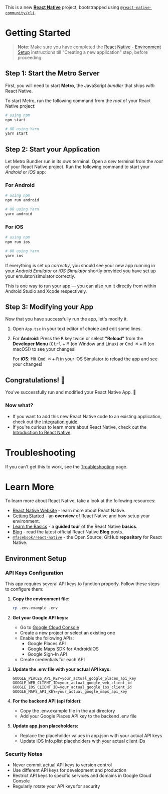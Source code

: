 This is a new [**React Native**](https://reactnative.dev) project, bootstrapped using [`@react-native-community/cli`](https://github.com/react-native-community/cli).

# Getting Started

>**Note**: Make sure you have completed the [React Native - Environment Setup](https://reactnative.dev/docs/environment-setup) instructions till "Creating a new application" step, before proceeding.

## Step 1: Start the Metro Server

First, you will need to start **Metro**, the JavaScript _bundler_ that ships _with_ React Native.

To start Metro, run the following command from the _root_ of your React Native project:

```bash
# using npm
npm start

# OR using Yarn
yarn start
```

## Step 2: Start your Application

Let Metro Bundler run in its _own_ terminal. Open a _new_ terminal from the _root_ of your React Native project. Run the following command to start your _Android_ or _iOS_ app:

### For Android

```bash
# using npm
npm run android

# OR using Yarn
yarn android
```

### For iOS

```bash
# using npm
npm run ios

# OR using Yarn
yarn ios
```

If everything is set up _correctly_, you should see your new app running in your _Android Emulator_ or _iOS Simulator_ shortly provided you have set up your emulator/simulator correctly.

This is one way to run your app — you can also run it directly from within Android Studio and Xcode respectively.

## Step 3: Modifying your App

Now that you have successfully run the app, let's modify it.

1. Open `App.tsx` in your text editor of choice and edit some lines.
2. For **Android**: Press the <kbd>R</kbd> key twice or select **"Reload"** from the **Developer Menu** (<kbd>Ctrl</kbd> + <kbd>M</kbd> (on Window and Linux) or <kbd>Cmd ⌘</kbd> + <kbd>M</kbd> (on macOS)) to see your changes!

   For **iOS**: Hit <kbd>Cmd ⌘</kbd> + <kbd>R</kbd> in your iOS Simulator to reload the app and see your changes!

## Congratulations! :tada:

You've successfully run and modified your React Native App. :partying_face:

### Now what?

- If you want to add this new React Native code to an existing application, check out the [Integration guide](https://reactnative.dev/docs/integration-with-existing-apps).
- If you're curious to learn more about React Native, check out the [Introduction to React Native](https://reactnative.dev/docs/getting-started).

# Troubleshooting

If you can't get this to work, see the [Troubleshooting](https://reactnative.dev/docs/troubleshooting) page.

# Learn More

To learn more about React Native, take a look at the following resources:

- [React Native Website](https://reactnative.dev) - learn more about React Native.
- [Getting Started](https://reactnative.dev/docs/environment-setup) - an **overview** of React Native and how setup your environment.
- [Learn the Basics](https://reactnative.dev/docs/getting-started) - a **guided tour** of the React Native **basics**.
- [Blog](https://reactnative.dev/blog) - read the latest official React Native **Blog** posts.
- [`@facebook/react-native`](https://github.com/facebook/react-native) - the Open Source; GitHub **repository** for React Native.

## Environment Setup

### API Keys Configuration

This app requires several API keys to function properly. Follow these steps to configure them:

1. **Copy the environment file:**
   ```bash
   cp .env.example .env
   ```

2. **Get your Google API keys:**
   - Go to [Google Cloud Console](https://console.cloud.google.com/)
   - Create a new project or select an existing one
   - Enable the following APIs:
     - Google Places API
     - Google Maps SDK for Android/iOS
     - Google Sign-In API
   - Create credentials for each API

3. **Update the .env file with your actual API keys:**
   ```
   GOOGLE_PLACES_API_KEY=your_actual_google_places_api_key
   GOOGLE_WEB_CLIENT_ID=your_actual_google_web_client_id
   GOOGLE_IOS_CLIENT_ID=your_actual_google_ios_client_id
   GOOGLE_MAPS_API_KEY=your_actual_google_maps_api_key
   ```

4. **For the backend API (api folder):**
   - Copy the .env.example file in the api directory
   - Add your Google Places API key to the backend .env file

5. **Update app.json placeholders:**
   - Replace the placeholder values in app.json with your actual API keys
   - Update iOS Info.plist placeholders with your actual client IDs

### Security Notes

- Never commit actual API keys to version control
- Use different API keys for development and production
- Restrict API keys to specific services and domains in Google Cloud Console
- Regularly rotate your API keys for security
